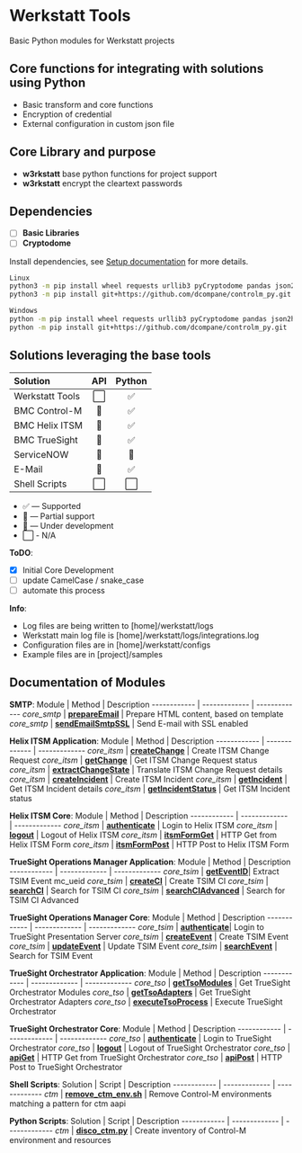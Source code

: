 # Werkstatt Tools

Basic Python modules for Werkstatt projects

## Core functions for integrating with solutions using Python

- Basic transform and core functions
- Encryption of credential
- External configuration in custom json file

## Core Library and purpose

- **w3rkstatt** base python functions for project support
- **w3rkstatt** encrypt the cleartext passwords

## Dependencies

- [ ] **Basic Libraries**
- [ ] **Cryptodome**

Install dependencies, see [Setup documentation](docs/SETUP.md) for more details.

```bash
Linux
python3 -m pip install wheel requests urllib3 pyCryptodome pandas json2html jsonpath-ng jsonpath_rw_ext --user
python3 -m pip install git+https://github.com/dcompane/controlm_py.git --user
```

```bash
Windows
python -m pip install wheel requests urllib3 pyCryptodome pandas json2html jsonpath-ng jsonpath_rw_ext
python -m pip install git+https://github.com/dcompane/controlm_py.git
```

## Solutions leveraging the base tools

| Solution        | API | Python |
| :-------------- | :-: | :----: |
| Werkstatt Tools | ⬜  |   ✅   |
| BMC Control-M   | 🔶  |   ✅   |
| BMC Helix ITSM  | 🔶  |   ✅   |
| BMC TrueSight   | 🔶  |   ✅   |
| ServiceNOW      | 🔶  |   🚧   |
| E-Mail          | 🔶  |   ✅   |
| Shell Scripts   | ⬜  |   ⬜   |

- ✅ — Supported
- 🔶 — Partial support
- 🚧 — Under development
- ⬜ - N/A ️

**ToDO**:

- [x] Initial Core Development
- [ ] update CamelCase / snake_case
- [ ] automate this process

**Info**:

- Log files are being written to [home]/werkstatt/logs
- Werkstatt main log file is [home]/werkstatt/logs/integrations.log
- Configuration files are in [home]/werkstatt/configs
- Example files are in [project]/samples

## Documentation of Modules

**SMTP**:
Module | Method | Description
------------ | ------------- | -------------
_core_smtp_ | [**prepareEmail**](docs/SMTP.md) | Prepare HTML content, based on template
_core_smtp_ | [**sendEmailSmtpSSL**](docs/SMTP.md) | Send E-mail with SSL enabled

**Helix ITSM Application**:
Module | Method | Description
------------ | ------------- | -------------
_core_itsm_ | [**createChange**](docs/ITSM.md) | Create ITSM Change Request
_core_itsm_ | [**getChange**](docs/ITSM.md) | Get ITSM Change Request status
_core_itsm_ | [**extractChangeState**](docs/ITSM.md) | Translate ITSM Change Request details
_core_itsm_ | [**createIncident**](docs/ITSM.md) | Create ITSM Incident
_core_itsm_ | [**getIncident**](docs/ITSM.md) | Get ITSM Incident details
_core_itsm_ | [**getIncidentStatus**](docs/ITSM.md) | Get ITSM Incident status

**Helix ITSM Core**:
Module | Method | Description
------------ | ------------- | -------------
_core_itsm_ | [**authenticate**](docs/ITSM.md) | Login to Helix ITSM
_core_itsm_ | [**logout**](docs/ITSM.md) | Logout of Helix ITSM
_core_itsm_ | [**itsmFormGet**](docs/ITSM.md) | HTTP Get from Helix ITSM Form
_core_itsm_ | [**itsmFormPost**](docs/ITSM.md) | HTTP Post to Helix ITSM Form

**TrueSight Operations Manager Application**:
Module | Method | Description
------------ | ------------- | -------------
_core_tsim_ | [**getEventID**](docs/TSIM.md)| Extract TSIM Event mc_ueid
_core_tsim_ | [**createCI**](docs/TSIM.md) | Create TSIM CI
_core_tsim_ | [**searchCI**](docs/TSIM.md) | Search for TSIM CI
_core_tsim_ | [**searchCIAdvanced**](docs/TSIM.md) | Search for TSIM CI Advanced

**TrueSight Operations Manager Core**:
Module | Method | Description
------------ | ------------- | -------------
_core_tsim_ | [**authenticate**](docs/TSIM.md)| Login to TrueSight Presentation Server
_core_tsim_ | [**createEvent**](docs/TSIM.md) | Create TSIM Event
_core_tsim_ | [**updateEvent**](docs/TSIM.md) | Update TSIM Event
_core_tsim_ | [**searchEvent**](docs/TSIM.md) | Search for TSIM Event

**TrueSight Orchestrator Application**:
Module | Method | Description
------------ | ------------- | -------------
_core_tso_ | [**getTsoModules**](docs/TSO.md) | Get TrueSight Orchestrator Modules
_core_tso_ | [**getTsoAdapters**](docs/TSO.md) | Get TrueSight Orchestrator Adapters
_core_tso_ | [**executeTsoProcess**](docs/TSO.md) | Execute TrueSight Orchestrator

**TrueSight Orchestrator Core**:
Module | Method | Description
------------ | ------------- | -------------
_core_tso_ | [**authenticate**](docs/TSO.md) | Login to TrueSight Orchestrator
_core_tso_ | [**logout**](docs/TSO.md) | Logout of TrueSight Orchestrator
_core_tso_ | [**apiGet**](docs/TSO.md) | HTTP Get from TrueSight Orchestrator
_core_tso_ | [**apiPost**](docs/TSO.md) | HTTP Post to TrueSight Orchestrator

**Shell Scripts**:
Solution | Script | Description
------------ | ------------- | -------------
_ctm_ | [**remove_ctm_env.sh**](docs/SHELL.md) | Remove Control-M environments matching a pattern for ctm aapi

**Python Scripts**:
Solution | Script | Description
------------ | ------------- | -------------
_ctm_ | [**disco_ctm.py**](docs/DISCO.md) | Create inventory of Control-M environment and resources

